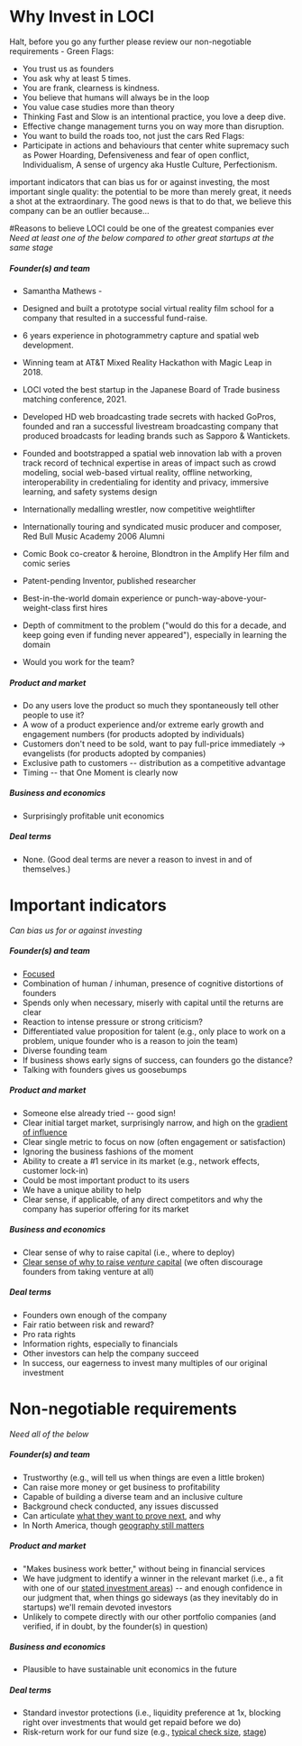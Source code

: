 Why Invest in LOCI 
========
Halt, before you go any further please review our non-negotiable requirements - 
Green Flags:
+ You trust us as founders
+ You ask why at least 5 times.
+ You are frank, clearness is kindness. 
+ You believe that humans will always be in the loop
+ You value case studies more than theory
+ Thinking Fast and Slow is an intentional practice,  you love a deep dive. 
+ Effective change management turns you on way more than disruption.
+ You want to build the roads too, not just the cars
Red Flags:
+ Participate in actions and behaviours that center white supremacy such as Power Hoarding, Defensiveness and fear of open conflict, Individualism, A sense of urgency aka Hustle Culture, Perfectionism. 

important indicators that can bias us for or against investing, 
the most important single quality: the potential to be more than merely great, it needs a shot at the extraordinary. The good news is that to do that, we believe this company can be an outlier because...

#Reasons to believe LOCI could be one of the greatest companies ever
*Need at least one of the below compared to other great startups at the same stage*
##### Founder(s) and team
+ Samantha Mathews - 
+ Designed and built a prototype social virtual reality film school for a company that resulted in a successful fund-raise.
+ 6 years experience in photogrammetry capture and spatial web development. 
+ Winning team at  AT&T Mixed Reality Hackathon with Magic Leap in 2018.
+ LOCI voted the best startup in the Japanese Board of Trade business matching  conference, 2021.
+ Developed HD web broadcasting trade secrets with hacked GoPros, founded and ran a successful livestream broadcasting company that produced broadcasts for leading brands such as Sapporo & Wantickets.
+ Founded and bootstrapped a spatial web innovation lab with a proven track record of technical expertise in areas of impact such as crowd modeling, social web-based virtual reality, offline networking, interoperability in credentialing for identity and privacy, immersive learning, and safety systems design
+ Internationally medalling wrestler, now competitive weightlifter
+ Internationally touring and syndicated music producer and composer, Red Bull Music Academy 2006 Alumni
+ Comic Book co-creator & heroine, Blondtron in the Amplify Her film and comic series
+ Patent-pending Inventor, published researcher

+ Best-in-the-world domain experience or punch-way-above-your-weight-class first hires
+ Depth of commitment to the problem ("would do this for a decade, and keep going even if funding never appeared"), especially in learning the domain
+ Would you work for the team?

##### Product and market
+ Do any users love the product so much they spontaneously tell other people to use it?
+ A wow of a product experience and/or extreme early growth and engagement numbers (for products adopted by individuals)
+ Customers don't need to be sold, want to pay full-price immediately -> evangelists (for products adopted by companies)
+ Exclusive path to customers -- distribution as a competitive advantage
+ Timing -- that One Moment is clearly now

##### Business and economics
+ Surprisingly profitable unit economics

##### Deal terms
+ None. (Good deal terms are never a reason to invest in and of themselves.)

# Important indicators 
*Can bias us for or against investing*
##### Founder(s) and team
+ [Focused](https://also.roybahat.com/lies-we-tell-ourselves-about-focus-75e59e88072d)
+ Combination of human / inhuman, presence of cognitive distortions of founders
+ Spends only when necessary, miserly with capital until the returns are clear
+ Reaction to intense pressure or strong criticism?
+ Differentiated value proposition for talent (e.g., only place to work on a problem, unique founder who is a reason to join the team)
+ Diverse founding team
+ If business shows early signs of success, can founders go the distance?
+ Talking with founders gives us goosebumps

##### Product and market
+ Someone else already tried -- good sign!
+ Clear initial target market, surprisingly narrow, and high on the [gradient of influence](https://also.roybahat.com/picking-your-first-customers-the-gradient-of-influence-47858b90adfd?gi=69834aa51ef2)
+ Clear single metric to focus on now (often engagement or satisfaction)
+ Ignoring the business fashions of the moment
+ Ability to create a #1 service in its market (e.g., network effects, customer lock-in)
+ Could be most important product to its users
+ We have a unique ability to help
+ Clear sense, if applicable, of any direct competitors and why the company has superior offering for its market

##### Business and economics
+ Clear sense of why to raise capital (i.e., where to deploy)
+ [Clear sense of why to raise *venture* capital](https://also.roybahat.com/making-a-financial-model-for-your-early-stage-startup-76630da262a3) (we often discourage founders from taking venture at all)

##### Deal terms
+ Founders own enough of the company
+ Fair ratio between risk and reward?
+ Pro rata rights
+ Information rights, especially to financials
+ Other investors can help the company succeed
+ In success, our eagerness to invest many multiples of our original investment

# Non-negotiable requirements
*Need all of the below*
##### Founder(s) and team
+ Trustworthy (e.g., will tell us when things are even a little broken)
+ Can raise more money or get business to profitability
+ Capable of building a diverse team and an inclusive culture
+ Background check conducted, any issues discussed
+ Can articulate [what they want to prove next](https://also.roybahat.com/instead-of-a-business-plan-write-a-thesis-plan-6de9de59daaf), and why
+ In North America, though [geography still matters](https://github.com/Bloomberg-Beta/Manual/blob/master/1%20-%20Manual.md#geography)

##### Product and market
+ "Makes business work better," without being in financial services
+ We have judgment to identify a winner in the relevant market (i.e., a fit with one of our [stated investment areas](https://github.com/Bloomberg-Beta/Manual/blob/master/1%20-%20Manual.md#themes)) -- and enough confidence in our judgment that, when things go sideways (as they inevitably do in startups) we'll remain devoted investors
+ Unlikely to compete directly with our other portfolio companies (and verified, if in doubt, by the founder(s) in question)

##### Business and economics
+ Plausible to have sustainable unit economics in the future

##### Deal terms
+ Standard investor protections (i.e., liquidity preference at 1x, blocking right over investments that would get repaid before we do)
+ Risk-return work for our fund size (e.g., [typical check size](https://github.com/Bloomberg-Beta/Manual/blob/master/1%20-%20Manual.md#the-numbers), [stage](https://github.com/Bloomberg-Beta/Manual/blob/master/1%20-%20Manual.md#seed))
